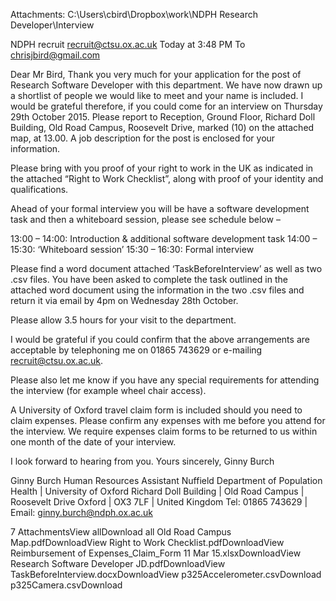 
Attachments: C:\Users\cbird\Dropbox\work\NDPH Research Developer\Interview

NDPH recruit <recruit@ctsu.ox.ac.uk>  Today at 3:48 PM To chrisjbird@gmail.com

Dear Mr Bird, Thank you very much for your application for the post of Research Software Developer with this department.  We have now drawn up a shortlist of people we would like to meet and your name is included.  I would be grateful therefore, if you could come for an interview on Thursday 29th October 2015. Please report to Reception, Ground Floor, Richard Doll Building, Old Road Campus, Roosevelt Drive, marked (10) on the attached map, at 13.00. A job description for the post is enclosed for your information.
 
Please bring with you proof of your right to work in the UK as indicated in the attached “Right to Work Checklist”, along with proof of your identity and qualifications.
 
Ahead of your formal interview you will be have a software development task and then a whiteboard session, please see schedule below –
 
13:00 – 14:00: Introduction & additional software development task
14:00 – 15:30: ‘Whiteboard session’
15:30 – 16:30: Formal interview
 
Please find a word document attached ‘TaskBeforeInterview’ as well as two .csv files. You have been asked to complete the task outlined in the attached word document using the information in the two .csv files and return it via email by 4pm on Wednesday 28th October.
 
Please allow 3.5 hours for your visit to the department.
 
I would be grateful if you could confirm that the above arrangements are acceptable by telephoning me on 01865 743629 or e-mailing recruit@ctsu.ox.ac.uk. 
 
Please also let me know if you have any special requirements for attending the interview (for example wheel chair access).
 
A University of Oxford travel claim form is included should you need to claim expenses.  Please confirm any expenses with me before you attend for the interview. We require expenses claim forms to be returned to us within one month of the date of your interview.
 
I look forward to hearing from you. Yours sincerely, Ginny Burch
 
Ginny Burch
Human Resources Assistant
Nuffield Department of Population Health | University of Oxford
Richard Doll Building | Old Road Campus | Roosevelt Drive
Oxford | OX3 7LF | United Kingdom
Tel: 01865 743629 | Email: ginny.burch@ndph.ox.ac.uk
 
7 AttachmentsView allDownload all
Old Road Campus Map.pdfDownloadView
Right to Work Checklist.pdfDownloadView
Reimbursement of Expenses_Claim_Form 11 Mar 15.xlsxDownloadView
Research Software Developer JD.pdfDownloadView
TaskBeforeInterview.docxDownloadView
p325Accelerometer.csvDownload
p325Camera.csvDownload